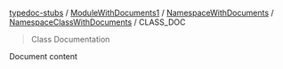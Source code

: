 [typedoc-stubs](README.md) / [ModuleWithDocuments1](ModuleWithDocuments1.md) / [NamespaceWithDocuments](ModuleWithDocuments1.Namespace.NamespaceWithDocuments.md) / [NamespaceClassWithDocuments](ModuleWithDocuments1.NamespaceWithDocuments.Class.NamespaceClassWithDocuments.md) / CLASS\_DOC

> Class Documentation

Document content
